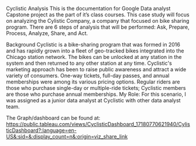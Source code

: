 Cyclistic Analysis
This is the documentation for Google Data analyst Capstone project as the part of it’s class courses. This case study will focus on analyzing the Cylistic Company, a company that focused on bike sharing program. There are 6 steps of analysis that will be performed: Ask, Prepare, Process, Analyze, Share, and Act.

Background
	Cyclistic is a bike-sharing program that was formed in 2016 and has rapidly grown into a fleet of geo-tracked bikes integrated into the Chicago station network. The bikes can be unlocked at any station in the system and then returned to any other station at any time.
Cyclistic's marketing approach has been to raise public awareness and attract a wide variety of consumers. One-way tickets, full-day passes, and annual memberships were among its various pricing options. Regular riders are those who purchase single-day or multiple-ride tickets; Cyclistic members are those who purchase annual memberships.
My Role: For this scenario, I was assigned as a junior data analyst at Cyclistic with other data analyst team. 

The Graph/dashboard can be found at: https://public.tableau.com/views/CyclisticDashboard_17180770621940/CylisticDashboard?:language=en-US&:sid=&:display_count=n&:origin=viz_share_link
